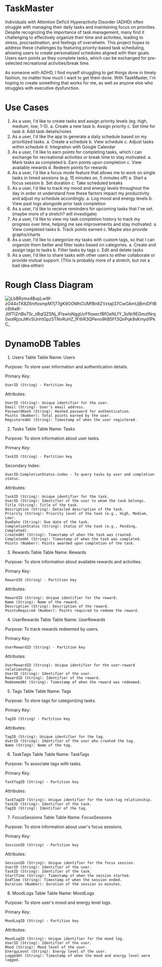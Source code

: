 # TaskMaster

Individuals with Attention Deficit Hyperactivity Disorder (ADHD) often struggle with managing their daily tasks and maintaining focus on priorities. Despite recognizing the importance of task management, many find it challenging to effectively organize their time and activities, leading to stress, procrastination, and feelings of overwhelm. This project hopes to address these challenges by featuring priority-based task scheduling, allowing users to create personalized schedules aligned with their goals. Users earn points as they complete tasks, which can be exchanged for pre-selected recreational activities/break time.

As someone with ADHD, I find myself struggling to get things done in timely fashion, no matter how much I want to get them done. With TaskMaster, I'm hoping to create something that works for me, as well as anyone else who struggles with executive dysfunction.

# Use Cases

1. As a user, I'd like to create tasks and assign priority levels (eg. high, medium, low; 1-5).
  a. Create a new task
  b. Assign priority
  c. Set time for task
  d. Add task details/notes
2. As a user, I'd like the app to generate a daily schedule based on my prioritized tasks.
   a. Create a schedule
   b. View schedule
   c. Adjust tasks within schedule
   d. Integration with Google Calendar
3. As a user, I'd like to earn points for completing tasks, which I can exchange for recreational activities or break time to stay motivated.
   a. Mark tasks as completed
   b. Earn points upon completion
   c. View available rewards
   d. Redeem points for rewards
4. As a user, I'd like a focus mode feature that allows me to work on single tasks in timed sessions (e.g. 15 minutes on, 5 minutes off)
   a. Start a focus session
   b. Set duration
   c. Take scheduled breaks
5. As a user, I'd like to track my mood and energy levels throughout the day in order ot understand how these factors impact my productivity and adjust my schedule accordingly.
   a. Log mood and energy levels
   b. View past logs alongside prior task completion
6. As a user, I'd like to receive reminders for upcoming tasks that I've set. (maybe more of a stretch? will investigate)
7. As a user, I'd like to view my task completion history to track my progress over time, helping me see improvements and stay motivated.
  a. View completed tasks
  b. Track points earned
  c. Maybe also provide graphs/charts
8. As a user, I'd like to categorize my tasks with custom tags, so that I can organize them better and filter tasks based on categories.
  a. Create and assign tags to tasks
  b. Filter tasks by tags
  c. Edit and delete tasks
9. As a user, I'd like to share tasks with other users to either collaborate or provide mutual support. (This is probably more of a stretch, but not a bad idea either)

# Rough Class Diagram
![jLbBRzms4BxpLwW-zO44xTK8Z6nifosmpM7j77gK9OOMhCUMfBn8ZVxtajI37CwGAmUjBmiDFtBc6tAeR-JtIfTIZrtBs7Sr_zBql3ZSNj_lFlswlsNggUcFfIoxecfBfOeNLfY_3sNr9EGmzlNrq0xotRjzsJtKvSUnhtGpz5TNnRuHZ_fFthR3QPeno9hB5Ff3QnPqk9sKmyd1PkC_](https://github.com/rjh2649/task-master/assets/146969105/9a68ba9d-bbad-4a86-950b-b1bf010c81d3)

# DynamoDB Tables

1. Users Table
Table Name: Users

Purpose: To store user information and authentication details.

Primary Key:

    UserID (String) - Partition key

Attributes:

    UserID (String): Unique identifier for the user.
    Email (String): User's email address.
    PasswordHash (String): Hashed password for authentication.
    Points (Number): Total points earned by the user.
    RegisteredAt (String): Timestamp of when the user registered.

2. Tasks Table
Table Name: Tasks

Purpose: To store information about user tasks.

Primary Key:

    TaskID (String) - Partition key

Secondary Index:

    UserID-CompletionStatus-index - To query tasks by user and completion status.

Attributes:

    TaskID (String): Unique identifier for the task.
    UserID (String): Identifier of the user to whom the task belongs.
    Title (String): Title of the task.
    Description (String): Detailed description of the task.
    Priority (String): Priority level of the task (e.g., High, Medium, Low).
    DueDate (String): Due date of the task.
    CompletionStatus (String): Status of the task (e.g., Pending, Completed).
    CreatedAt (String): Timestamp of when the task was created.
    CompletedAt (String): Timestamp of when the task was completed.
    Points (Number): Points awarded upon completion of the task.

3. Rewards Table
Table Name: Rewards

Purpose: To store information about available rewards and activities.

Primary Key:

    RewardID (String) - Partition key

Attributes:

    RewardID (String): Unique identifier for the reward.
    Name (String): Name of the reward.
    Description (String): Description of the reward.
    PointsRequired (Number): Points required to redeem the reward.

4. UserRewards Table
Table Name: UserRewards

Purpose: To track rewards redeemed by users.

Primary Key:

    UserRewardID (String) - Partition key

Attributes:

    UserRewardID (String): Unique identifier for the user-reward relationship.
    UserID (String): Identifier of the user.
    RewardID (String): Identifier of the reward.
    RedeemedAt (String): Timestamp of when the reward was redeemed.

5. Tags Table
Table Name: Tags

Purpose: To store tags for categorizing tasks.

Primary Key:

    TagID (String) - Partition key

Attributes:

    TagID (String): Unique identifier for the tag.
    UserID (String): Identifier of the user who created the tag.
    Name (String): Name of the tag.

6. TaskTags Table
Table Name: TaskTags

Purpose: To associate tags with tasks.

Primary Key:

    TaskTagID (String) - Partition key

Attributes:

    TaskTagID (String): Unique identifier for the task-tag relationship.
    TaskID (String): Identifier of the task.
    TagID (String): Identifier of the tag.

7. FocusSessions Table
Table Name: FocusSessions

Purpose: To store information about user's focus sessions.

Primary Key:

    SessionID (String) - Partition key

Attributes:

    SessionID (String): Unique identifier for the focus session.
    UserID (String): Identifier of the user.
    TaskID (String): Identifier of the task.
    StartTime (String): Timestamp of when the session started.
    EndTime (String): Timestamp of when the session ended.
    Duration (Number): Duration of the session in minutes.

8. MoodLogs Table
Table Name: MoodLogs

Purpose: To store user's mood and energy level logs.

Primary Key:

    MoodLogID (String) - Partition key

Attributes:

    MoodLogID (String): Unique identifier for the mood log.
    UserID (String): Identifier of the user.
    Mood (String): Mood level of the user.
    EnergyLevel (String): Energy level of the user.
    LoggedAt (String): Timestamp of when the mood and energy level were logged.
